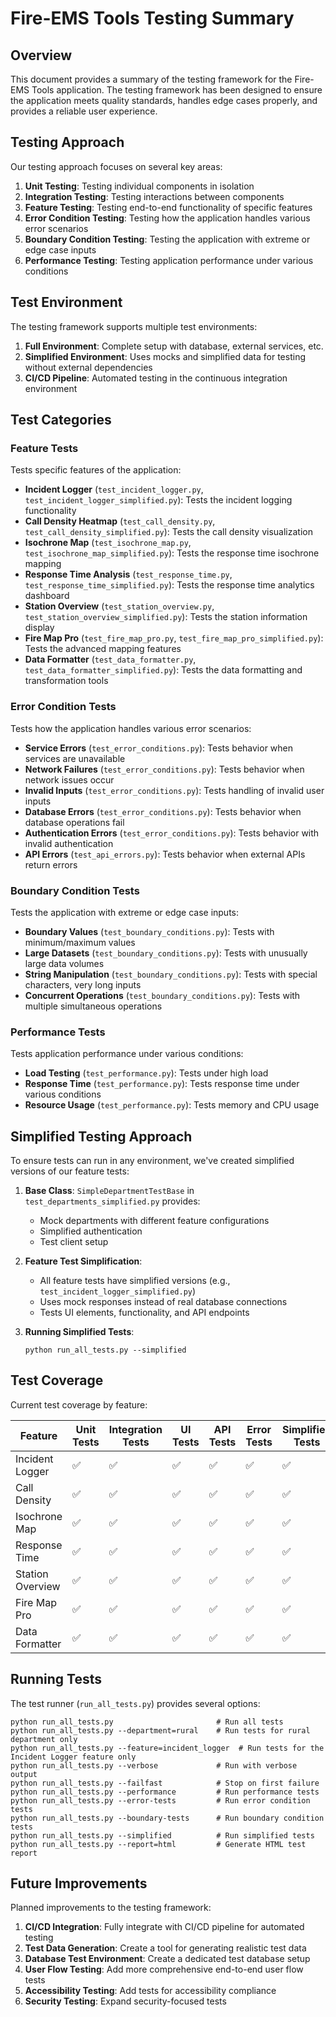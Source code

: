# Fire-EMS Tools Testing Summary

## Overview

This document provides a summary of the testing framework for the Fire-EMS Tools application. The testing framework has been designed to ensure the application meets quality standards, handles edge cases properly, and provides a reliable user experience.

## Testing Approach

Our testing approach focuses on several key areas:

1. **Unit Testing**: Testing individual components in isolation
2. **Integration Testing**: Testing interactions between components
3. **Feature Testing**: Testing end-to-end functionality of specific features
4. **Error Condition Testing**: Testing how the application handles various error scenarios
5. **Boundary Condition Testing**: Testing the application with extreme or edge case inputs
6. **Performance Testing**: Testing application performance under various conditions

## Test Environment

The testing framework supports multiple test environments:

1. **Full Environment**: Complete setup with database, external services, etc.
2. **Simplified Environment**: Uses mocks and simplified data for testing without external dependencies
3. **CI/CD Pipeline**: Automated testing in the continuous integration environment

## Test Categories

### Feature Tests

Tests specific features of the application:

- **Incident Logger** (`test_incident_logger.py`, `test_incident_logger_simplified.py`): Tests the incident logging functionality
- **Call Density Heatmap** (`test_call_density.py`, `test_call_density_simplified.py`): Tests the call density visualization
- **Isochrone Map** (`test_isochrone_map.py`, `test_isochrone_map_simplified.py`): Tests the response time isochrone mapping
- **Response Time Analysis** (`test_response_time.py`, `test_response_time_simplified.py`): Tests the response time analytics dashboard
- **Station Overview** (`test_station_overview.py`, `test_station_overview_simplified.py`): Tests the station information display
- **Fire Map Pro** (`test_fire_map_pro.py`, `test_fire_map_pro_simplified.py`): Tests the advanced mapping features
- **Data Formatter** (`test_data_formatter.py`, `test_data_formatter_simplified.py`): Tests the data formatting and transformation tools

### Error Condition Tests

Tests how the application handles various error scenarios:

- **Service Errors** (`test_error_conditions.py`): Tests behavior when services are unavailable
- **Network Failures** (`test_error_conditions.py`): Tests behavior when network issues occur
- **Invalid Inputs** (`test_error_conditions.py`): Tests handling of invalid user inputs
- **Database Errors** (`test_error_conditions.py`): Tests behavior when database operations fail
- **Authentication Errors** (`test_error_conditions.py`): Tests behavior with invalid authentication
- **API Errors** (`test_api_errors.py`): Tests behavior when external APIs return errors

### Boundary Condition Tests

Tests the application with extreme or edge case inputs:

- **Boundary Values** (`test_boundary_conditions.py`): Tests with minimum/maximum values
- **Large Datasets** (`test_boundary_conditions.py`): Tests with unusually large data volumes
- **String Manipulation** (`test_boundary_conditions.py`): Tests with special characters, very long inputs
- **Concurrent Operations** (`test_boundary_conditions.py`): Tests with multiple simultaneous operations

### Performance Tests

Tests application performance under various conditions:

- **Load Testing** (`test_performance.py`): Tests under high load
- **Response Time** (`test_performance.py`): Tests response time under various conditions
- **Resource Usage** (`test_performance.py`): Tests memory and CPU usage

## Simplified Testing Approach

To ensure tests can run in any environment, we've created simplified versions of our feature tests:

1. **Base Class**: `SimpleDepartmentTestBase` in `test_departments_simplified.py` provides:
   - Mock departments with different feature configurations
   - Simplified authentication
   - Test client setup

2. **Feature Test Simplification**:
   - All feature tests have simplified versions (e.g., `test_incident_logger_simplified.py`)
   - Uses mock responses instead of real database connections
   - Tests UI elements, functionality, and API endpoints

3. **Running Simplified Tests**:
   ```
   python run_all_tests.py --simplified
   ```

## Test Coverage

Current test coverage by feature:

| Feature            | Unit Tests | Integration Tests | UI Tests | API Tests | Error Tests | Simplified Tests |
|--------------------|------------|-------------------|----------|-----------|-------------|------------------|
| Incident Logger    | ✅         | ✅                | ✅       | ✅        | ✅          | ✅               |
| Call Density       | ✅         | ✅                | ✅       | ✅        | ✅          | ✅               |
| Isochrone Map      | ✅         | ✅                | ✅       | ✅        | ✅          | ✅               |
| Response Time      | ✅         | ✅                | ✅       | ✅        | ✅          | ✅               |
| Station Overview   | ✅         | ✅                | ✅       | ✅        | ✅          | ✅               |
| Fire Map Pro       | ✅         | ✅                | ✅       | ✅        | ✅          | ✅               |
| Data Formatter     | ✅         | ✅                | ✅       | ✅        | ✅          | ✅               |

## Running Tests

The test runner (`run_all_tests.py`) provides several options:

```
python run_all_tests.py                       # Run all tests
python run_all_tests.py --department=rural    # Run tests for rural department only
python run_all_tests.py --feature=incident_logger  # Run tests for the Incident Logger feature only
python run_all_tests.py --verbose             # Run with verbose output
python run_all_tests.py --failfast            # Stop on first failure
python run_all_tests.py --performance         # Run performance tests
python run_all_tests.py --error-tests         # Run error condition tests
python run_all_tests.py --boundary-tests      # Run boundary condition tests
python run_all_tests.py --simplified          # Run simplified tests
python run_all_tests.py --report=html         # Generate HTML test report
```

## Future Improvements

Planned improvements to the testing framework:

1. **CI/CD Integration**: Fully integrate with CI/CD pipeline for automated testing
2. **Test Data Generation**: Create a tool for generating realistic test data
3. **Database Test Environment**: Create a dedicated test database setup
4. **User Flow Testing**: Add more comprehensive end-to-end user flow tests
5. **Accessibility Testing**: Add tests for accessibility compliance
6. **Security Testing**: Expand security-focused tests